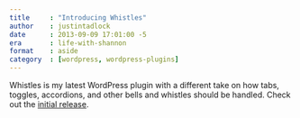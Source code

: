 ```yaml
---
title     : "Introducing Whistles"
author    : justintadlock
date      : 2013-09-09 17:01:00 -5
era       : life-with-shannon
format    : aside
category  : [wordpress, wordpress-plugins]
---
```


Whistles is my latest WordPress plugin with a different take on how tabs, toggles, accordions, and other bells and whistles should be handled.  Check out the <a href="http://themehybrid.com/weblog/whistles-wordpress-plugin" title="Whistles WordPress Plugin">initial release</a>.

